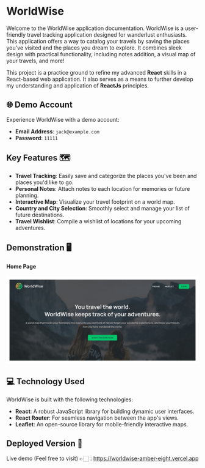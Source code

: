 # WorldWise

Welcome to the WorldWise application documentation. WorldWise is a user-friendly travel tracking application designed for wanderlust enthusiasts. This application offers a way to catalog your travels by saving the places you've visited and the places you dream to explore. It combines sleek design with practical functionality, including notes addition, a visual map of your travels, and more!

This project is a practice ground to refine my advanced **React** skills in a React-based web application. It also serves as a means to further develop my understanding and application of **ReactJs** principles.


## 🌐 Demo Account

Experience WorldWise with a demo account:

- **Email Address**: `jack@example.com`
- **Password**: `11111`

## Key Features 🗺️

- **Travel Tracking**: Easily save and categorize the places you've been and places you'd like to go.
- **Personal Notes**: Attach notes to each location for memories or future planning.
- **Interactive Map**: Visualize your travel footprint on a world map.
- **Country and City Selection**: Smoothly select and manage your list of future destinations.
- **Travel Wishlist**: Compile a wishlist of locations for your upcoming adventures.

## Demonstration 🖥️

#### Home Page

![Home Page](https://github.com/zeyucui1/image-storage/blob/main/project/worldwise.png?raw=true)


## 💻 Technology Used

WorldWise is built with the following technologies:

- **React**: A robust JavaScript library for building dynamic user interfaces.
- **React Router**: For seamless navigation between the app's views.
- **Leaflet**: An open-source library for mobile-friendly interactive maps.

## Deployed Version 🚀

Live demo (Feel free to visit) 👉🏻 : https://worldwise-amber-eight.vercel.app